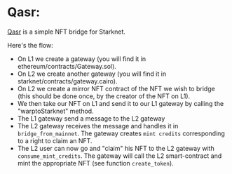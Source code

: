 # Qasr:

[Qasr](https://en.wikipedia.org/wiki/Qasr_El_Nil_Bridge) is a simple NFT bridge for Starknet.

Here's the flow:

- On L1 we create a gateway (you will find it in ethereum/contracts/Gateway.sol).
- On L2 we create another gateway (you will find it in starknet/contracts/gateway.cairo).
- On L2 we create a mirror NFT contract of the NFT we wish to bridge (this should be done once, by the creator of the NFT on L1).
- We then take our NFT on L1 and send it to our L1 gateway by calling the "warptoStarknet" method.
- The L1 gateway send a message to the L2 gateway
- The L2 gateway receives the message and handles it in `bridge_from_mainnet`. The gateway creates `mint credits` corresponding to a right to claim an NFT.
- The L2 user can now go and "claim" his NFT to the L2 gateway with `consume_mint_credits`. The gateway will call the L2 smart-contract and mint the appropriate NFT (see function `create_token`).

<!-- Try running some of the following tasks:

```shell
npx hardhat accounts
npx hardhat compile
npx hardhat clean
npx hardhat test
npx hardhat node
node scripts/sample-script.js
npx hardhat help
``` -->
